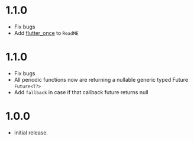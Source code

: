 # 1.1.0

- Fix bugs
- Add [flutter_once](https://pub.dev/packages/flutter_once) to `ReadME`

# 1.1.0

- Fix bugs
- All periodic functions now are returning a nullable generic typed Future `Future<T?>`
- Add `fallback`  in case if that callback future returns null


# 1.0.0

- initial release.
